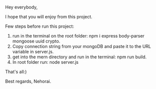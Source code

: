 Hey everybody,

I hope that you will enjoy from this project.

Few steps before run this project:

1. run in the terminal on the root folder: npm i express body-parser mongoose uuid crypto.
2. Copy connection string from your mongoDB and paste it to the URL variable in server.js.
3. get into the mern directory and run in the terminal: npm run build.
4. In root folder run: node server.js

That's all:)

Best regards,
Nehorai.
